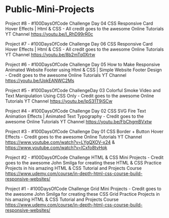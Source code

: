 # Public-Mini-Projects

Project #8 - #100DaysOfCode Challenge Day 04
CSS Responsive Card Hover Effects | Html & CSS - All credit goes to the awesome Online Tutorials YT Channel
https://youtu.be/I_RhD99rR0c

Project #7 - #100DaysOfCode Challenge Day 06
CSS Responsive Card Hover Effects | Html & CSS - All credit goes to the awesome Online Tutorials YT Channel
https://youtu.be/8b2mTq0Xrtw

Project #6 - #100DaysOfCode Challenge Day 05
How to Make Responsive Animated Website Footer using Html & CSS | Simple Website Footer Design - Credit goes to the awesome Online Tutorials YT Channel
https://youtu.be/UpkEANWC2Ms

Project #5 - #100DaysOfCode ChallengeDay 03
Colorful Smoke Video and Text Manipulation Using CSS Only - Credit goes to the awesome Online Tutorials YT Channel
https://youtu.be/IpS31T9jSCw

Project #4 - #100DaysOfCode Challenge Day 02
CSS SVG Fire Text Animation Effects | Animated Text Typography - Credit goes to the awesome Online Tutorials YT Channel
https://youtu.be/FbChgmBVxtw

Project #3 - #100DaysOfCode Challenge Day 01
CSS Border + Button Hover Effects - Credit goes to the awesome Online Tutorials YT Channel
https://www.youtube.com/watch?v=LYgQXOV-x24
&
https://www.youtube.com/watch?v=lCxfo8tvHqk

Project #2 - #100DaysOfCode Challenge
HTML & CSS Mini Projects - Credit goes to the awesome John Smilga for creating these HTML & CSS Practice Projects in his amazing HTML & CSS Tutorial and Projects Course
https://www.udemy.com/course/in-depth-html-css-course-build-responsive-websites/

Project #1 - #100DaysOfCode Challenge
Grid Mini Projects - Credit goes to the awesome John Smilga for creating these CSS Grid Practice Projects in his amazing HTML & CSS Tutorial and Projects Course
https://www.udemy.com/course/in-depth-html-css-course-build-responsive-websites/
